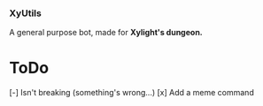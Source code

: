 ### XyUtils
A general purpose bot, made for **Xylight's dungeon.**

# ToDo
[-] Isn't breaking (something's wrong...)
[x] Add a meme command